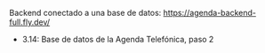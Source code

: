 Backend conectado a una base de datos:
https://agenda-backend-full.fly.dev/

- 3.14: Base de datos de la Agenda Telefónica, paso 2

